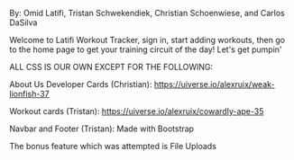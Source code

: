 By: Omid Latifi, Tristan Schwekendiek, Christian Schoenwiese, and Carlos DaSilva



Welcome to Latifi Workout Tracker, sign in, start adding workouts, then go to the home page to get your training circuit of the day! Let's get pumpin'


ALL CSS IS OUR OWN EXCEPT FOR THE FOLLOWING:


About Us Developer Cards (Christian): https://uiverse.io/alexruix/weak-lionfish-37

Workout cards (Tristan): https://uiverse.io/alexruix/cowardly-ape-35

Navbar and Footer (Tristan): Made with Bootstrap

The bonus feature which was attempted is File Uploads